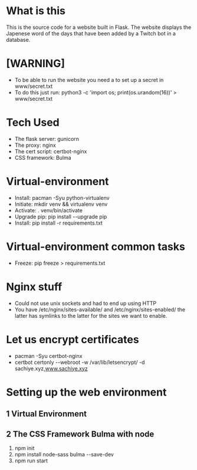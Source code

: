 # What is this
This is the source code for a website built in Flask. The website displays the Japenese word of the days that have been added by a Twitch bot in a database.

# [WARNING]
* To be able to run the website you need a to set up a secret in www/secret.txt
* To do this just run: python3 -c 'import os; print(os.urandom(16))' > www/secret.txt

# Tech Used
* The flask server:   gunicorn
* The proxy:          nginx
* The cert script:    certbot-nginx
* CSS framework:      Bulma

# Virtual-environment
* Install: 		pacman -Syu python-virtualenv
* Initiate: 	mkdir venv && virtualenv venv
* Activate: 	. venv/bin/activate
* Upgrade pip: 	pip install --upgrade pip
* Install:      pip install -r requirements.txt

# Virtual-environment common tasks
* Freeze:       pip freeze > requirements.txt
# Nginx stuff
* Could not use unix sockets and had to end up using HTTP
* You have /etc/nginx/sites-available/ and /etc/nginx/sites-enabled/ the latter has symlinks
  to the latter for the sites we want to enable.

# Let us encrypt certificates
* pacman -Syu certbot-nginx
* certbot certonly --webroot -w /var/lib/letsencrypt/ -d sachiye.xyz,www.sachiye.xyz


# Setting up the web environment
## 1 Virtual Environment
## 2 The CSS Framework Bulma with node
1. npm init
2. npm install node-sass bulma --save-dev
3. npm run start
